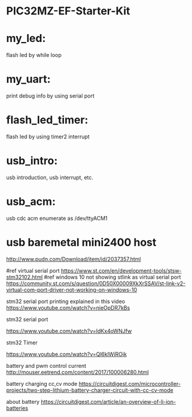 # PIC32MZ-EF-Starter-Kit
# my_led: 
flash led by while loop
# my_uart: 
print debug info by using serial port
# flash_led_timer: 
flash led by using timer2 interrupt
# usb_intro: 
usb introduction, usb interrupt, etc.
# usb_acm:
usb cdc acm enumerate as /dev/ttyACM1

# usb baremetal mini2400 host
http://www.pudn.com/Download/item/id/2037357.html

#ref virtual serial port
https://www.st.com/en/development-tools/stsw-stm32102.html
#ref windows 10 not showing stlink as virtual serial port
https://community.st.com/s/question/0D50X00009XkXrSSAV/st-link-v2-virtual-com-port-driver-not-working-on-windows-10

stm32 serial port printing explained in this video
https://www.youtube.com/watch?v=nieOpDR7kBs

stm32 serial port

https://www.youtube.com/watch?v=IdKx4oWNJfw

stm32 Timer

https://www.youtube.com/watch?v=Ql6klWiROik

battery and pwm control current
http://mouser.eetrend.com/content/2017/100006280.html

battery charging cc,cv mode
https://circuitdigest.com/microcontroller-projects/two-step-lithium-battery-charger-circuit-with-cc-cv-mode

about battery
https://circuitdigest.com/article/an-overview-of-li-ion-batteries
